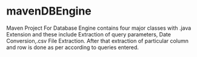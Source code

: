 # mavenDBEngine
Maven Project For Database Engine contains four major classes with .java Extension and these include Extraction of query parameters, Date Conversion,.csv File Extraction.
After that extraction of particular column and row is done as per according to queries entered.
